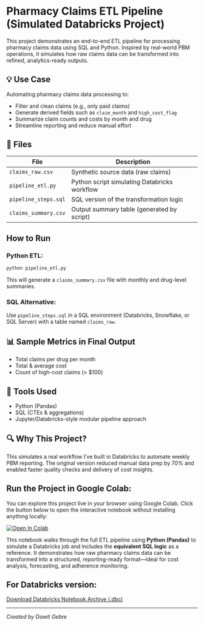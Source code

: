 # Pharmacy Claims ETL Pipeline (Simulated Databricks Project)

This project demonstrates an end-to-end ETL pipeline for processing pharmacy claims data using SQL and Python. Inspired by real-world PBM operations, it simulates how raw claims data can be transformed into refined, analytics-ready outputs.

## 💡 Use Case

Automating pharmacy claims data processing to:
- Filter and clean claims (e.g., only paid claims)
- Generate derived fields such as `claim_month` and `high_cost_flag`
- Summarize claim counts and costs by month and drug
- Streamline reporting and reduce manual effort

## 📁 Files

| File | Description |
|------|-------------|
| `claims_raw.csv` | Synthetic source data (raw claims) |
| `pipeline_etl.py` | Python script simulating Databricks workflow |
| `pipeline_steps.sql` | SQL version of the transformation logic |
| `claims_summary.csv` | Output summary table (generated by script) |

##  How to Run

### Python ETL:
```bash
python pipeline_etl.py
```
This will generate a `claims_summary.csv` file with monthly and drug-level summaries.

### SQL Alternative:
Use `pipeline_steps.sql` in a SQL environment (Databricks, Snowflake, or SQL Server) with a table named `claims_raw`.

## 📊 Sample Metrics in Final Output
- Total claims per drug per month
- Total & average cost
- Count of high-cost claims (> $100)

## 🔧 Tools Used
- Python (Pandas)
- SQL (CTEs & aggregations)
- Jupyter/Databricks-style modular pipeline approach

## 🔍 Why This Project?


This simulates a real workflow I’ve built in Databricks to automate weekly PBM reporting. The original version reduced manual data prep by 70% and enabled faster quality checks and delivery of cost insights.

##  Run the Project in Google Colab:

You can explore this project live in your browser using Google Colab. Click the button below to open the interactive notebook without installing anything locally:

[![Open In Colab](https://colab.research.google.com/assets/colab-badge.svg)](https://colab.research.google.com/github/dawitgebre2014/pharmacy-claims-etl-pipeline/blob/main/pharmacy_claims_etl_colab.ipynb)

This notebook walks through the full ETL pipeline using **Python (Pandas)** to simulate a Databricks job and includes the **equivalent SQL logic** as a reference. It demonstrates how raw pharmacy claims data can be transformed into a structured, reporting-ready format—ideal for cost analysis, forecasting, and adherence monitoring.
## For Databricks version:
 [Download Databricks Notebook Archive (.dbc)](./Pharmacy%20Claims%20ETL.dbc)

---

*Created by Dawit Gebre*
